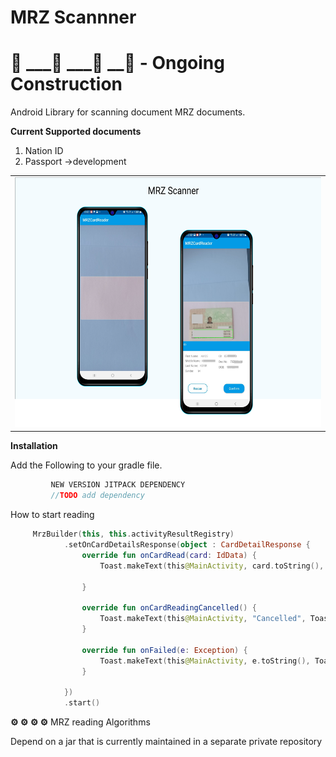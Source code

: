 # MRZ Scannner


# 🚧 ___🚧 ___🚧 __🚧 - Ongoing Construction

Android Library for scanning document MRZ documents.

**Current Supported documents**

1. Nation ID
2. Passport ->development

<table>
<tr>
<td>
<img   height="400" src="art/mrz.png"/>
</td>

</tr>
</table>

**Installation**

Add the Following to your gradle file.

```java
         NEW VERSION JITPACK DEPENDENCY
         //TODO add dependency
```

 How to start reading

```kotlin
     MrzBuilder(this, this.activityResultRegistry)
            .setOnCardDetailsResponse(object : CardDetailResponse {
                override fun onCardRead(card: IdData) {
                    Toast.makeText(this@MainActivity, card.toString(), Toast.LENGTH_SHORT).show()

                }

                override fun onCardReadingCancelled() {
                    Toast.makeText(this@MainActivity, "Cancelled", Toast.LENGTH_SHORT).show()
                }

                override fun onFailed(e: Exception) {
                    Toast.makeText(this@MainActivity, e.toString(), Toast.LENGTH_SHORT).show()
                }

            })
            .start()
```



**⚙️ ⚙️  ⚙️ ⚙️**  MRZ reading Algorithms

Depend on a jar that is currently maintained in a separate private repository





